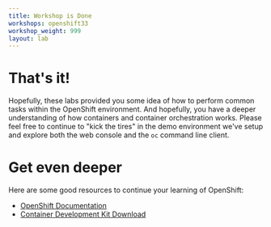 ```yaml
---
title: Workshop is Done
workshops: openshift33
workshop_weight: 999
layout: lab
---
```


# That's it!

Hopefully, these labs provided you some idea of how to perform common tasks within the OpenShift environment.  And hopefully, you have a deeper understanding of how containers and container orchestration works.  Please feel free to continue to "kick the tires" in the demo environment we've setup and explore both the web console and the `oc` command line client.


# Get even deeper

Here are some good resources to continue your learning of OpenShift:

-   [OpenShift Documentation][1]
-   [Container Development Kit Download][2]


[1]: https://docs.openshift.com/
[2]: http://developers.redhat.com/products/cdk/download/
